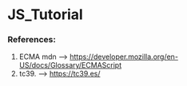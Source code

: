# JS_Tutorial

### References:

01. ECMA mdn --> https://developer.mozilla.org/en-US/docs/Glossary/ECMAScript
02. tc39. --> https://tc39.es/